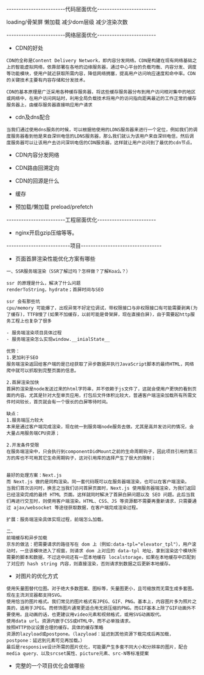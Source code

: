------------------------代码层面优化------------------------

loading/骨架屏
懒加载
减少dom层级
减少渲染次数

------------------------网络层面优化------------------------
- CDN的好处

```  
CDN的全称是Content Delivery Network，即内容分发网络。CDN是构建在现有网络基础之上的智能虚拟网络，依靠部署在各地的边缘服务器，通过中心平台的负载均衡、内容分发、调度等功能模块，使用户就近获取所需内容，降低网络拥塞，提高用户访问响应速度和命中率。CDN的关键技术主要有内容存储和分发技术。

CDN的基本原理是广泛采用各种缓存服务器，将这些缓存服务器分布到用户访问相对集中的地区或网络中，在用户访问网站时，利用全局负载技术将用户的访问指向距离最近的工作正常的缓存服务器上，由缓存服务器直接响应用户请求

```
- cdn及dns配合
``` 
当我们通过使用dns服务的时候，可以根据他使用的LDNS服务器来进行一个定位，例如我们的调度服务器看到他是来自深圳电信的LDNS服务器，那么我们就认为该用户来自深圳电信，然后调度服务器可以让该用户去访问深圳电信的CDN服务器，这样就让用户访问到了最优的cdn节点。
```
- CDN内容分发网络
- CDN路由回溯定向
- CDN的回源是什么


- 缓存
- 预加载/懒加载 preload/prefetch


------------------------工程层面优化------------------------

- nginx开启gzip压缩等等。












--------------------------项目---------------------------------
- 页面首屏渲染性能优化方案有哪些

```  
一、SSR服务端渲染（SSR了解过吗？怎样做？了解Koa么？）

ssr 的原理是什么，解决了什么问题
renderToString，hydrate；首屏时间与SEO

ssr 会有那些坑
cpu/memory 可能爆了，出现异常不好定位调试，带权限接口与非权限接口有可能需要剥离(为了缓存)，TTFB慢了(如果不加缓存，以前可能是骨架屏，现在直接白屏)，由于需要起http服务工程上也复杂了很多

- 服务端渲染项目具体过程
- 服务端渲染怎么实现window.__inialState__

优势：
1.更加利于SEO
服务端渲染返回给客户端的是已经获取了异步数据并执行JavaScript脚本的最终HTML，网络爬中就可以抓取到完整页面的信息。

2.首屏渲染加快
首屏的渲染是node发送过来的html字符串，并不依赖于js文件了，这就会使用户更快的看到页面的内容。尤其是针对大型单页应用，打包后文件体积比较大，普通客户端渲染加载所有所需文件时间较长，首页就会有一个很长的白屏等待时间。

缺点：
1.服务端压力较大
本来是通过客户端完成渲染，现在统一到服务端node服务去做。尤其是高并发访问的情况，会大量占用服务端CPU资源；

2.开发条件受限
在服务端渲染中，只会执行到componentDidMount之前的生命周期钩子，因此项目引用的第三方的库也不可用其它生命周期钩子，这对引用库的选择产生了很大的限制；


最好的处理方案：Next.js
而 Next.js 做的是同构渲染。同一套代码既可以在服务器端渲染，也可以在客户端渲染。
当我们首次访问时，换言之当我们访问首屏页面时，Next.js 使用服务器端渲染，为我们返回已经渲染完成的最终 HTML 页面。这样就同时解决了首屏白屏问题以及 SEO 问题。此后当我们再进行交互时，则使用客户端渲染。HTML、CSS、JS 等资源都不需要再重新请求，只需要通过 ajax/websocket 等途径获取数据，在客户端完成渲染过程。

扩展：服务端渲染具体实现过程，前端怎么加载。

二、
前端缓存和异步加载
京东的做法：把需要请求的路径写在 dom 上（例如:data-tpl="elevator_tpl"），用户滚动时，一旦该模块进入了视窗，则请求 dom 上对应的 data-tpl 地址，拿到渲染这个模块所需要的脚本和数据，不过这中间还有一层本地缓存 localstorage，如果在本地缓存中匹配到了对应的 hash string 内容，则直接渲染，否则请求到数据之后更新本地缓存。

```

- 对图片的优化方式
``` 
使用矢量图替代位图。对于绝大多数图案、图标等，矢量图更小，且可缩放而无需生成多套图。现在主流浏览器都支持SVG。
使用恰当的图片格式。我们常见的图片格式有JPEG、GIF、PNG。基本上，内容图片多为照片之类的，适用于JPEG。而修饰图片通常更适合用无损压缩的PNG。而GIF基本上除了GIF动画外不要使用。且动画的话，也更建议用video元素和视频格式，或用SVG动画取代。
使用data url。资源内嵌于CSS或HTML中，而不必单独请求。
按照HTTP协议设置合理的缓存。具体的缓存策略
资源的lazyload或postpone。（lazyload：延迟到其他资源下载完成后再加载，postpone：延迟到元素可见再加载。）
最后是responsive设计所需的图片优化，可能要产生多套不同大小和分辨率的图片，配合media query、以及srcset属性、picture元素、src-N等标准提案

```

- 完整的一个项目优化会做哪些
